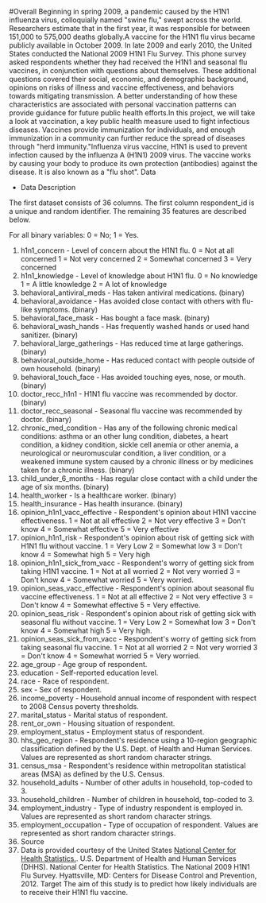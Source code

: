 #Overall
Beginning in spring 2009, a pandemic caused by the H1N1 influenza virus, colloquially named "swine flu," swept across the world. Researchers estimate that in the first year, it was responsible for between 151,000 to 575,000 deaths globally.A vaccine for the H1N1 flu virus became publicly available in October 2009. In late 2009 and early 2010, the United States conducted the National 2009 H1N1 Flu Survey. This phone survey asked respondents whether they had received the H1N1 and seasonal flu vaccines, in conjunction with questions about themselves. These additional questions covered their social, economic, and demographic background, opinions on risks of illness and vaccine effectiveness, and behaviors towards mitigating transmission. A better understanding of how these characteristics are associated with personal vaccination patterns can provide guidance for future public health efforts.In this project, we will take a look at vaccination, a key public health measure used to fight infectious diseases. Vaccines provide immunization for individuals, and enough immunization in a community can further reduce the spread of diseases through "herd immunity."Influenza virus vaccine, H1N1 is used to prevent infection caused by the influenza A (H1N1) 2009 virus. The vaccine works by causing your body to produce its own protection (antibodies) against the disease. It is also known as a "flu shot".
Data
- Data Description

The first dataset consists of 36 columns. The first column respondent_id is a unique and random identifier. The remaining 35 features are described below.

For all binary variables: 0 = No; 1 = Yes.

1. h1n1_concern - Level of concern about the H1N1 flu.
 0 = Not at all concerned
 1 = Not very concerned
 2 = Somewhat concerned
 3 = Very concerned
2. h1n1_knowledge - Level of knowledge about H1N1 flu.
 0 = No knowledge
 1 = A little knowledge
 2 = A lot of knowledge
3. behavioral_antiviral_meds - Has taken antiviral medications. (binary)
4. behavioral_avoidance - Has avoided close contact with others with flu-like symptoms. (binary)
5. behavioral_face_mask - Has bought a face mask. (binary)
6. behavioral_wash_hands - Has frequently washed hands or used hand sanitizer. (binary)
7. behavioral_large_gatherings - Has reduced time at large gatherings. (binary)
8. behavioral_outside_home - Has reduced contact with people outside of own household. (binary)
9. behavioral_touch_face - Has avoided touching eyes, nose, or mouth. (binary)
10. doctor_recc_h1n1 - H1N1 flu vaccine was recommended by doctor. (binary)
11. doctor_recc_seasonal - Seasonal flu vaccine was recommended by doctor. (binary)
12. chronic_med_condition - Has any of the following chronic medical conditions: asthma or an other lung condition, diabetes, a heart condition, a kidney condition, sickle cell anemia or other anemia, a neurological or neuromuscular condition, a liver condition, or a weakened immune system caused by a chronic illness or by medicines taken for a chronic illness. (binary)
13. child_under_6_months - Has regular close contact with a child under the age of six months. (binary)
14. health_worker - Is a healthcare worker. (binary)
15. health_insurance - Has health insurance. (binary)
16. opinion_h1n1_vacc_effective - Respondent's opinion about H1N1 vaccine effectiveness.
 1 = Not at all effective
 2 = Not very effective
 3 = Don't know
 4 = Somewhat effective
 5 = Very effective
17. opinion_h1n1_risk - Respondent's opinion about risk of getting sick with H1N1 flu without vaccine.
 1 = Very Low
 2 = Somewhat low
 3 = Don't know
 4 = Somewhat high
 5 = Very high
18. opinion_h1n1_sick_from_vacc - Respondent's worry of getting sick from taking H1N1 vaccine.
 1 = Not at all worried
 2 = Not very worried
 3 = Don't know
 4 = Somewhat worried
 5 = Very worried.
19. opinion_seas_vacc_effective - Respondent's opinion about seasonal flu vaccine effectiveness.
 1 = Not at all effective
 2 = Not very effective
 3 = Don't know
 4 = Somewhat effective
 5 = Very effective.
20. opinion_seas_risk - Respondent's opinion about risk of getting sick with seasonal flu without vaccine.
 1 = Very Low
 2 = Somewhat low
 3 = Don't know
 4 = Somewhat high
 5 = Very high.
21. opinion_seas_sick_from_vacc - Respondent's worry of getting sick from taking seasonal flu vaccine.
 1 = Not at all worried
 2 = Not very worried
 3 = Don't know
 4 = Somewhat worried
 5 = Very worried.
22. age_group - Age group of respondent.
23. education - Self-reported education level.
24. race - Race of respondent.
25. sex - Sex of respondent.
26. income_poverty - Household annual income of respondent with respect to 2008 Census poverty thresholds.
27. marital_status - Marital status of respondent.
28. rent_or_own - Housing situation of respondent.
29. employment_status - Employment status of respondent.
30. hhs_geo_region - Respondent's residence using a 10-region geographic classification defined by the U.S. Dept. of Health and Human Services. Values are represented as short random character strings.
31. census_msa - Respondent's residence within metropolitan statistical areas (MSA) as defined by the U.S. Census.
32. household_adults - Number of other adults in household, top-coded to 3.
33. household_children - Number of children in household, top-coded to 3.
34. employment_industry - Type of industry respondent is employed in. Values are represented as short random character strings.
35. employment_occupation - Type of occupation of respondent. Values are represented as short random character strings.
36. Source
37. Data is provided courtesy of the United States [ National Center for Health Statistics.](https://).
U.S. Department of Health and Human Services (DHHS). National Center for Health Statistics. The National 2009 H1N1 Flu Survey. Hyattsville, MD: Centers for Disease Control and Prevention, 2012.
Target
The aim of this study is to predict how likely individuals are to receive their H1N1 flu vaccine.
